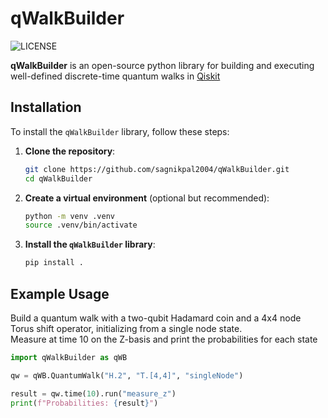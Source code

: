 # qWalkBuilder

![LICENSE](https://img.shields.io/github/license/sagnikpal2004/qWalkBuilder)

**qWalkBuilder** is an open-source python library for building and executing well-defined discrete-time quantum walks in [Qiskit](https://github.com/Qiskit/qiskit)

## Installation

To install the `qWalkBuilder` library, follow these steps:

1. **Clone the repository**:
    ```sh
    git clone https://github.com/sagnikpal2004/qWalkBuilder.git
    cd qWalkBuilder
    ```

2. **Create a virtual environment** (optional but recommended):
    ```sh
    python -m venv .venv
    source .venv/bin/activate
    ```

4. **Install the `qWalkBuilder` library**:
    ```sh
    pip install .
    ```

## Example Usage
Build a quantum walk with a two-qubit Hadamard coin and a 4x4 node Torus shift operator, initializing from a single node state.\
Measure at time 10 on the Z-basis and print the probabilities for each state
```python
import qWalkBuilder as qWB

qw = qWB.QuantumWalk("H.2", "T.[4,4]", "singleNode")

result = qw.time(10).run("measure_z")
print(f"Probabilities: {result}")
```